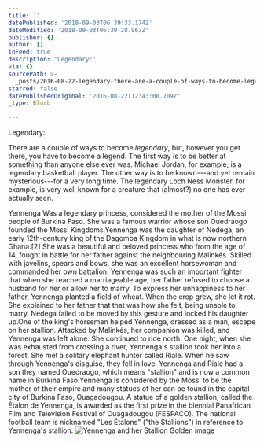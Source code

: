 ```yaml
---
title: ''
datePublished: '2018-09-03T06:39:33.174Z'
dateModified: '2018-09-03T06:39:28.967Z'
publisher: {}
author: []
inFeed: true
description: 'Legendary:'
via: {}
sourcePath: >-
  _posts/2016-08-22-legendary-there-are-a-couple-of-ways-to-become-legendary-b.md
starred: false
datePublishedOriginal: '2016-08-22T12:43:08.709Z'
_type: Blurb

---
```

Legendary:

There are a couple of ways to become _legendary_, but, however you get there, you have to become a legend. The first way is to be better at something than anyone else ever was. Michael Jordan, for example, is a legendary basketball player. The other way is to be known---and yet remain mysterious---for a very long time. The legendary Loch Ness Monster, for example, is very well known for a creature that (almost?) no one has ever actually seen.

Yennenga Was a legendary princess, considered the mother of the Mossi people of Burkina Faso. She was a famous warrior whose son Ouedraogo founded the Mossi Kingdoms.Yennenga was the daughter of Nedega, an early 12th-century king of the Dagomba Kingdom in what is now northern Ghana.\[2\] She was a beautiful and beloved princess who from the age of 14, fought in battle for her father against the neighbouring Malinkés. Skilled with javelins, spears and bows, she was an excellent horsewoman and commanded her own battalion. Yennenga was such an important fighter that when she reached a marriageable age, her father refused to choose a husband for her or allow her to marry. To express her unhappiness to her father, Yennenga planted a field of wheat. When the crop grew, she let it rot. She explained to her father that that was how she felt, being unable to marry. Nedega failed to be moved by this gesture and locked his daughter up.One of the king's horsemen helped Yennenga, dressed as a man, escape on her stallion. Attacked by Malinkés, her companion was killed, and Yennenga was left alone. She continued to ride north. One night, when she was exhausted from crossing a river, Yennenga's stallion took her into a forest. She met a solitary elephant hunter called Riale. When he saw through Yennenga's disguise, they fell in love. Yennenga and Riale had a son they named Ouedraogo, which means "stallion" and is now a common name in Burkina Faso.Yennenga is considered by the Mossi to be the mother of their empire and many statues of her can be found in the capital city of Burkina Faso, Ouagadougou. A statue of a golden stallion, called the Étalon de Yennenga, is awarded as the first prize in the biennial Panafrican Film and Television Festival of Ouagadougou (FESPACO). The national football team is nicknamed "Les Étalons" ("the Stallions") in reference to Yennenga's stallion.
![Yennenga and her Stallion Golden image](https://the-grid-user-content.s3-us-west-2.amazonaws.com/53900b16-8afe-4efb-a7f5-44fc0d230cc8.jpg)
